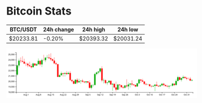 # Bitcoin Stats

BTC/USDT|24h change|24h high|24h low|
|---|---|---|---|
|$20233.81|-0.20%|$20393.32|$20031.24|

<img src="./chart.svg">
